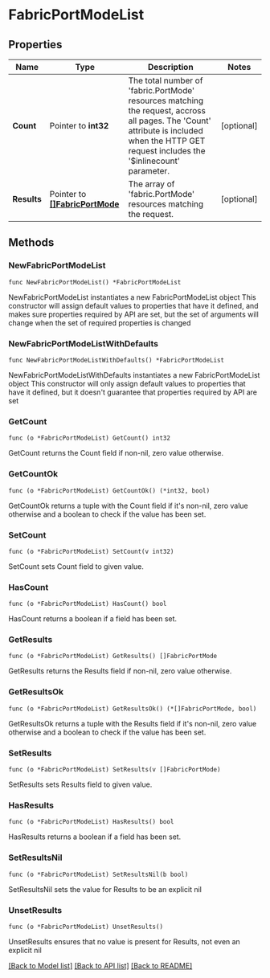 # FabricPortModeList

## Properties

Name | Type | Description | Notes
------------ | ------------- | ------------- | -------------
**Count** | Pointer to **int32** | The total number of &#39;fabric.PortMode&#39; resources matching the request, accross all pages. The &#39;Count&#39; attribute is included when the HTTP GET request includes the &#39;$inlinecount&#39; parameter. | [optional] 
**Results** | Pointer to [**[]FabricPortMode**](fabric.PortMode.md) | The array of &#39;fabric.PortMode&#39; resources matching the request. | [optional] 

## Methods

### NewFabricPortModeList

`func NewFabricPortModeList() *FabricPortModeList`

NewFabricPortModeList instantiates a new FabricPortModeList object
This constructor will assign default values to properties that have it defined,
and makes sure properties required by API are set, but the set of arguments
will change when the set of required properties is changed

### NewFabricPortModeListWithDefaults

`func NewFabricPortModeListWithDefaults() *FabricPortModeList`

NewFabricPortModeListWithDefaults instantiates a new FabricPortModeList object
This constructor will only assign default values to properties that have it defined,
but it doesn't guarantee that properties required by API are set

### GetCount

`func (o *FabricPortModeList) GetCount() int32`

GetCount returns the Count field if non-nil, zero value otherwise.

### GetCountOk

`func (o *FabricPortModeList) GetCountOk() (*int32, bool)`

GetCountOk returns a tuple with the Count field if it's non-nil, zero value otherwise
and a boolean to check if the value has been set.

### SetCount

`func (o *FabricPortModeList) SetCount(v int32)`

SetCount sets Count field to given value.

### HasCount

`func (o *FabricPortModeList) HasCount() bool`

HasCount returns a boolean if a field has been set.

### GetResults

`func (o *FabricPortModeList) GetResults() []FabricPortMode`

GetResults returns the Results field if non-nil, zero value otherwise.

### GetResultsOk

`func (o *FabricPortModeList) GetResultsOk() (*[]FabricPortMode, bool)`

GetResultsOk returns a tuple with the Results field if it's non-nil, zero value otherwise
and a boolean to check if the value has been set.

### SetResults

`func (o *FabricPortModeList) SetResults(v []FabricPortMode)`

SetResults sets Results field to given value.

### HasResults

`func (o *FabricPortModeList) HasResults() bool`

HasResults returns a boolean if a field has been set.

### SetResultsNil

`func (o *FabricPortModeList) SetResultsNil(b bool)`

 SetResultsNil sets the value for Results to be an explicit nil

### UnsetResults
`func (o *FabricPortModeList) UnsetResults()`

UnsetResults ensures that no value is present for Results, not even an explicit nil

[[Back to Model list]](../README.md#documentation-for-models) [[Back to API list]](../README.md#documentation-for-api-endpoints) [[Back to README]](../README.md)


